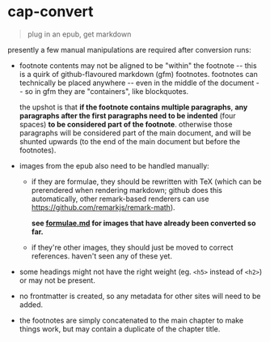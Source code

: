 # cap-convert

> plug in an epub, get markdown

presently a few manual manipulations are required after conversion runs:

- footnote contents may not be aligned to be "within" the footnote -- this is a
  quirk of github-flavoured markdown (gfm) footnotes. footnotes can technically
  be placed anywhere -- even in the middle of the document -- so in gfm they are
  "containers", like blockquotes.

  the upshot is that **if the footnote contains multiple paragraphs**, **any
  paragraphs after the first paragraphs need to be indented** (four spaces) **to
  be considered part of the footnote**. otherwise those paragraphs will be
  considered part of the main document, and will be shunted upwards (to the end
  of the main document but before the footnotes).

- images from the epub also need to be handled manually:

  - if they are formulae, they should be rewritten with TeX (which can be
    prerendered when rendering markdown; github does this automatically, other
    remark-based renderers can use https://github.com/remarkjs/remark-math).

    **see [formulae.md](formulae.md) for images that have already been converted
    so far.**

  - if they're other images, they should just be moved to correct references.
    haven't seen any of these yet.

- some headings might not have the right weight (eg. `<h5>` instead of `<h2>`) or
  may not be present.

- no frontmatter is created, so any metadata for other sites will need to be
  added.

- the footnotes are simply concatenated to the main chapter to make things work,
  but may contain a duplicate of the chapter title.
